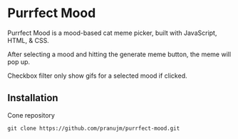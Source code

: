 # Purrfect Mood

Purrfect Mood is a mood-based cat meme picker, built with JavaScript, HTML, & CSS.

After selecting a mood and hitting the generate meme button, the meme will pop up.

Checkbox filter only show gifs for a selected mood if clicked. 

## Installation

Cone repository

```
git clone https://github.com/pranujm/purrfect-mood.git

